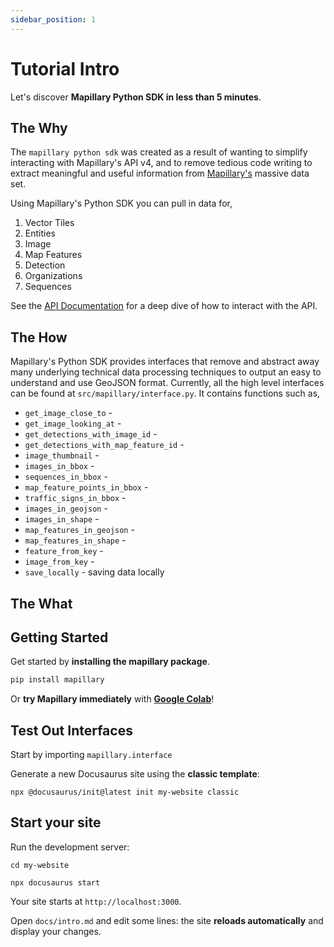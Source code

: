 ```yaml
---
sidebar_position: 1
---
```


# Tutorial Intro

Let's discover **Mapillary Python SDK in less than 5 minutes**.

## The Why

The `mapillary python sdk` was created as a result of wanting to simplify interacting with 
Mapillary's API v4, and to remove tedious code writing to extract meaningful and useful information
from [Mapillary's](https://mapillary.com/app) massive data set.

Using Mapillary's Python SDK you can pull in data for,

1. Vector Tiles
2. Entities
3. Image
4. Map Features
5. Detection
6. Organizations
7. Sequences

See the [API Documentation](https://www.mapillary.com/developer/api-documentation/) for a deep dive of how to
interact with the API.

## The How

Mapillary's Python SDK provides interfaces that remove and abstract away many underlying technical data processing
techniques to output an easy to understand and use GeoJSON format. Currently, all the high level interfaces can
be found at `src/mapillary/interface.py`. It contains functions such as,

- `get_image_close_to` -
- `get_image_looking_at` -
- `get_detections_with_image_id` -
- `get_detections_with_map_feature_id` - 
- `image_thumbnail` -
- `images_in_bbox` -
- `sequences_in_bbox` -
- `map_feature_points_in_bbox` -
- `traffic_signs_in_bbox` -
- `images_in_geojson` -
- `images_in_shape` -
- `map_features_in_geojson` -
- `map_features_in_shape` -
- `feature_from_key` -
- `image_from_key` - 
- `save_locally` - saving data locally

## The What

## Getting Started

Get started by **installing the mapillary package**.

```bash
pip install mapillary
```

Or **try Mapillary immediately** with **[Google Colab](https://colab.research.google.com/drive/1BPWMP5k7QhXFB6nlWckHC1r54vIR0v2L?usp=sharing)**!

## Test Out Interfaces

Start by importing `mapillary.interface`

Generate a new Docusaurus site using the **classic template**:

```shell
npx @docusaurus/init@latest init my-website classic
```

## Start your site

Run the development server:

```shell
cd my-website

npx docusaurus start
```

Your site starts at `http://localhost:3000`.

Open `docs/intro.md` and edit some lines: the site **reloads automatically** and display your changes.
